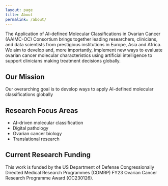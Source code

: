 ```yaml
---
layout: page
title: About
permalink: /about/
---
```


The Application of AI-defined Molecular Classifications in Ovarian Cancer (AAIMC-OC) Consortium brings together leading researchers, clinicians, and data scientists from prestigious institutions in Europe, Asia and Africa. We aim to develop and, more importantly, implement new ways to evaluate ovarian cancer molecular characteristics using artificial intelligence to support clinicians making treatment decisions globally.

## Our Mission

Our overarching goal is to develop ways to apply AI-defined molecular classifications globally

## Research Focus Areas

- AI-driven molecular classification
- Digital pathology
- Ovarian cancer biology
- Translational research

## Current Research Funding

This work is funded by the US Department of Defense Congressionally Directed Medical Research Programmes (CDMRP) FY23 Ovarian Cancer Research Programme Award (OC230126).
 

